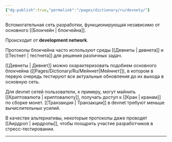 ```yaml
---
{"dg-publish":true,"permalink":"/pages/dictionary/ru/devnety/"}
---
```



Вспомогательная сеть разработки, функционирующая независимо от основного [[Блокчейн \| блокчейна]].

Происходит от **development network**.

Протоколы блокчейна часто используют среды [[Девнеты \| девнета]] и [[Тестнет \| тестнета]] для решения различных задач.

[[Девнеты \| Девнет]] можно охарактеризовать подобием основного блокчейна ([[Pages/Dictionary/Ru/Мейннет\|Мейннет]]), в котором в первую очередь тестируют все актуальные обновления до их выхода в основную сеть.

Для devnet сетей пользователи, к примеру, могут майнить [[Криптовалюта \| криптовалюту]], получать доступ к [[Кран \| кранам]] по сборке монет. [[Транзакция \| Транзакции]] в devnet требуют меньше вычислительных усилий.

В качестве альтернативы, некоторые протоколы даже проводят [[Аирдроп \| аирдропы]], чтобы поощрить участие разработчиков в стресс-тестировании.

---

